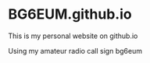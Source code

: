 BG6EUM.github.io
====================

This is my personal website on github.io

Using my amateur radio call sign  bg6eum
